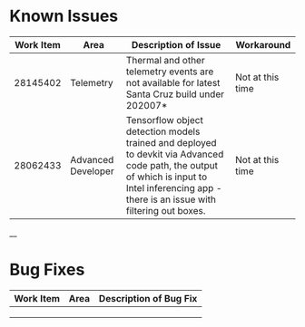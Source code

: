 ﻿﻿﻿﻿﻿
# **Known Issues**

|Work Item|Area|Description of Issue|Workaround|
|---|---|---|---|
| 28145402 | Telemetry | Thermal and other telemetry events are not available for latest Santa Cruz build under 202007* | Not at this time |
| 28062433 | Advanced Developer | Tensorflow object detection models trained and deployed to devkit via Advanced code path, the output of which is input to Intel inferencing app - there is an issue with filtering out boxes. | Not at this time |

__

# **Bug Fixes**

|Work Item|Area|Description of Bug Fix|
|---|---|---|
|   |   |   |
|   |   |   |
|   |   |   |






